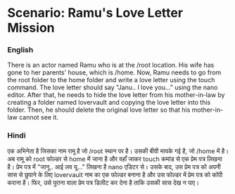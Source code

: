 # Scenario: Ramu's Love Letter Mission

### English
There is an actor named Ramu who is at the /root location. His wife has gone to her parents' house, which is /home. Now, Ramu needs to go from the root folder to the home folder and write a love letter using the touch command. The love letter should say "Janu.. I love you..." using the nano editor. After that, he needs to hide the love letter from his mother-in-law by creating a folder named lovervault and copying the love letter into this folder. Then, he should delete the original love letter so that his mother-in-law cannot see it.

### Hindi
एक अभिनेता है जिसका नाम रामू है जो /root स्थान पर है। उसकी बीवी मायके गई है, जो /home में है। अब रामू को root फोल्डर से home में जाना है और वहाँ जाकर touch कमांड से एक प्रेम पत्र लिखना है। प्रेम पत्र में "जानू.. आई लव यू..." लिखना है nano एडिटर से। उसके बाद, उस प्रेम पत्र को अपनी सास से छुपाने के लिए lovervault नाम का एक फोल्डर बनाना है और उस फोल्डर में प्रेम पत्र को कॉपी कराना है। फिर, उसे पुराना वाला प्रेम पत्र डिलीट कर देना है ताकि उसकी सास देख न पाए।